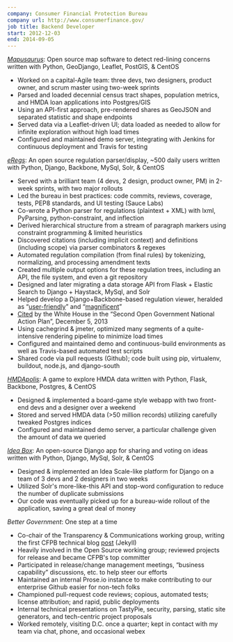 ```yaml
---
company: Consumer Financial Protection Bureau
company url: http://www.consumerfinance.gov/
job title: Backend Developer
start: 2012-12-03
end: 2014-09-05
---
```

[*Mapusaurus*](https://github.com/cfpb/mapusaurus): Open source map software
to detect red-lining concerns written with Python, GeoDjango, Leaflet,
PostGIS, & CentOS

* Worked on a capital-Agile team: three devs, two designers, product owner, and
  scrum master using two-week sprints
* Parsed and loaded decennial census tract shapes, population metrics, and HMDA 
  loan applications into Postgres/GIS
* Using an API-first approach, pre-rendered shares as GeoJSON and separated
  statistic and shape endpoints
* Served data via a Leaflet-driven UI; data loaded as needed to allow for
  infinite exploration without high load times 
* Configured and maintained demo server, integrating with Jenkins for
  continuous deployment and Travis for testing

[*eRegs*](https://github.com/cfpb/eregulations): An open source regulation
parser/display, ~500 daily users written with Python, Django, Backbone, MySql,
Solr, & CentOS

* Served with a brilliant team (4 devs, 2 design, product owner, PM) in 2-week
  sprints, with two major rollouts
* Led the bureau in best practices: code commits, reviews, coverage, tests,
  PEP8 standards, and UI testing (Sauce Labs)
* Co-wrote a Python parser for regulations (plaintext + XML) with lxml,
  PyParsing, python-constraint, and inflection
* Derived hierarchical structure from a stream of paragraph markers using
  constraint programming & limited heuristics
* Discovered citations (including implicit context) and definitions (including
  scope) via parser combinators & regexes
* Automated regulation compilation (from final rules) by tokenizing,
  normalizing, and processing amendment texts
* Created multiple output options for these regulation trees, including an
  API, the file system, and even a git repository
* Designed and later migrating a data storage API from Flask + Elastic Search
  to Django + Haystack, MySql, and Solr
* Helped develop a Django+Backbone-based regulation viewer, heralded as
  “[user-friendly](https://twitter.com/danrozas/status/475957994325557248)” and
  “[magnificent](https://twitter.com/imlwilliams/status/466263631978844160)”
* [Cited](https://www.whitehouse.gov/sites/default/files/docs/us_national_action_plan_6p.pdf)
  by the White House in the “Second Open Government National Action Plan”,
  December 5, 2013
* Using cachegrind & jmeter, optimized many segments of a quite-intensive
  rendering pipeline to minimize load times
* Configured and maintained demo and continuous-build environments as well as
  Travis-based automated test scripts
* Shared code via pull requests (Github); code built using pip, virtualenv,
  buildout, node.js, and django-south

[*HMDApolis*](https://github.com/cmc333333/hmdapolis): A game to explore HMDA
data written with Python, Flask, Backbone, Postgres, & CentOS

* Designed & implemented a board-game style webapp with two front-end devs and
  a designer over a weekend
* Stored and served HMDA data (>50 million records) utilizing carefully
  tweaked Postgres indices
* Configured and maintained demo server, a particular challenge given the
  amount of data we queried

[*Idea Box*](https://github.com/cfpb/idea-box/): An open-source Django app for
sharing and voting on ideas written with Python, Django, MySql, Solr, & CentOS

* Designed & implemented an Idea Scale-like platform for Django on a team of 3
  devs and 2 designers in two weeks
* Utilized Solr's more-like-this API and stop-word configuration to reduce the
  number of duplicate submissions
* Our code was eventually picked up for a bureau-wide rollout of the
  application, saving a great deal of money

*Better Government*: One step at a time

* Co-chair of the Transparency & Communications working group, writing the
  first CFPB technical blog
  [post](http://cfpb.github.io/articles/rules-rules/) (Jekyll)
* Heavily involved in the Open Source working group; reviewed projects for
  release and became CFPB's top committer
* Participated in release/change management meetings, “business capability”
  discussions, etc. to help steer our efforts
* Maintained an internal Prose.io instance to make contributing to our
  enterprise Github easier for non-tech folks
* Championed pull-request code reviews; copious, automated tests; license
  attribution; and rapid, public deployments
* Internal technical presentations on TastyPie, security, parsing, static site
  generators, and tech-centric project proposals
* Worked remotely, visiting D.C. once a quarter; kept in contact with my team
  via chat, phone, and occasional webex
